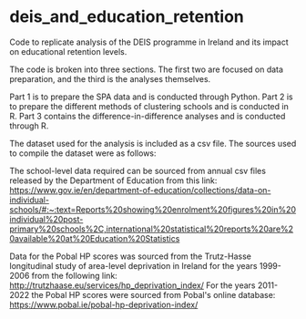 # deis_and_education_retention
Code to replicate analysis of the DEIS programme in Ireland and its impact on educational retention levels.

The code is broken into three sections. The first two are focused on data preparation, and the third is the analyses themselves.

Part 1 is to prepare the SPA data and is conducted through Python.
Part 2 is to prepare the different methods of clustering schools and is conducted in R.
Part 3 contains the difference-in-difference analyses and is conducted through R.

The dataset used for the analysis is included as a csv file. The sources used to compile the dataset were as follows:

The school-level data required can be sourced from annual csv files released by the Department of Education from this link: https://www.gov.ie/en/department-of-education/collections/data-on-individual-schools/#:~:text=Reports%20showing%20enrolment%20figures%20in%20individual%20post-primary%20schools%2C,international%20statistical%20reports%20are%20available%20at%20Education%20Statistics

Data for the Pobal HP scores was sourced from the Trutz-Hasse longitudinal study of area-level deprivation in Ireland for the years 1999-2006 from the following link: http://trutzhaase.eu/services/hp_deprivation_index/ For the years 2011-2022 the Pobal HP scores were sourced from Pobal's online database: https://www.pobal.ie/pobal-hp-deprivation-index/
